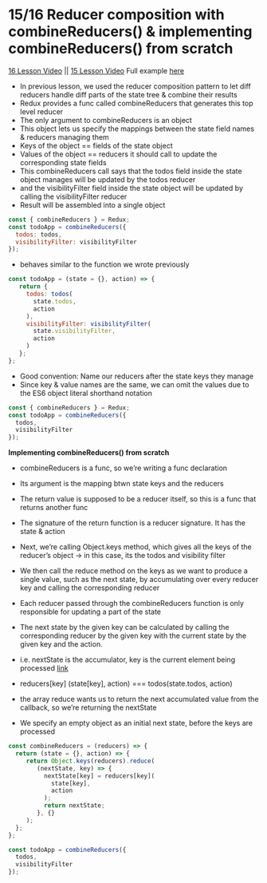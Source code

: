 # 15/16 Reducer composition with combineReducers() & implementing combineReducers() from scratch

[16 Lesson Video](https://egghead.io/lessons/javascript-redux-reducer-composition-with-combinereducers) || [15 Lesson Video](https://egghead.io/lessons/javascript-redux-implementing-combinereducers-from-scratch)
Full example [here](https://github.com/huiwenhw/learn-redux/blob/master/15_16_combineReducers.html)

* In previous lesson, we used the reducer composition pattern to let diff reducers handle diff parts of the state tree & combine their results 
* Redux provides a func called combineReducers that generates this top level reducer
* The only argument to combineReducers is an object
* This object lets us specify the mappings between the state field names & reducers managing them 
* Keys of the object == fields of the state object 
* Values of the object == reducers it should call to update the corresponding state fields 
* This combineReducers call says that the todos field inside the state object manages will be updated by the todos reducer
* and the visibilityFilter field inside the state object will be updated by calling the visibilityFilter reducer 
* Result will be assembled into a single object 
```Javascript
const { combineReducers } = Redux;
const todoApp = combineReducers({
  todos: todos,
  visibilityFilter: visibilityFilter
});
```

* behaves similar to the function we wrote previously 
```Javascript
const todoApp = (state = {}, action) => {
   return {
     todos: todos(
       state.todos, 
       action
     ),
     visibilityFilter: visibilityFilter(
       state.visibilityFilter, 
       action
     )
   };
};
```

* Good convention: Name our reducers after the state keys they manage
* Since key & value names are the same, we can omit the values due to the ES6 object literal shorthand notation  
```Javascript
const { combineReducers } = Redux;
const todoApp = combineReducers({
  todos,
  visibilityFilter
});
```

**Implementing combineReducers() from scratch**
* combineReducers is a func, so we’re writing a func declaration
* Its argument is the mapping btwn state keys and the reducers 
* The return value is supposed to be a reducer itself, so this is a func that returns another func 

* The signature of the return function is a reducer signature. It has the state & action 
* Next, we’re calling Object.keys method, which gives all the keys of the reducer’s object -> in this case, its the todos and visibility filter 
* We then call the reduce method on the keys as we want to produce a single value, such as the next state, by accumulating over every reducer key and calling the corresponding reducer 

* Each reducer passed through the combineReducers function is only responsible for updating a part of the state 
* The next state by the given key can be calculated by calling the corresponding reducer by the given key with the current state by the given key and the action.
* i.e. nextState is the accumulator, key is the current element being processed [link](https://developer.mozilla.org/en/docs/Web/JavaScript/Reference/Global_Objects/Array/reduce)
* reducers[key] (state[key], action) === todos(state.todos, action) 
* the array reduce wants us to return the next accumulated value from the callback, so we’re returning the nextState 
* We specify an empty object as an initial next state, before the keys are processed 
```Javascript
const combineReducers = (reducers) => {
  return (state = {}, action) => {
     return Object.keys(reducers).reduce(
        (nextState, key) => {
          nextState[key] = reducers[key](
            state[key], 
            action
          );
          return nextState;
        }, {}
     );
  };
};

const todoApp = combineReducers({
  todos,
  visibilityFilter
});
```